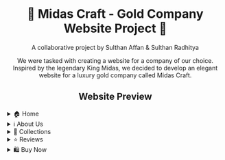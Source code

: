 <h1 align="center">🌟 Midas Craft - Gold Company Website Project 🌟</h1>

<p align="center">A collaborative project by Sulthan Affan & Sulthan Radhitya</p>

<p align="center">We were tasked with creating a website for a company of our choice. Inspired by the legendary King Midas, we decided to develop an elegant website for a luxury gold company called Midas Craft.</p>

<h2 align="center">Website Preview</h2>

<details>
<summary>🏠 Home</summary>
<img src="/screenshoot/homescreen.jpeg" alt="Home Screen Preview">
</details>

<details>
<summary>ℹ️ About Us</summary>
<img src="about.jpeg" alt="About Us Page Preview">
</details>

<details>
<summary>💎 Collections</summary>
<img src="collections.jpeg" alt="Collections Page Preview">
</details>

<details>
<summary>⭐ Reviews</summary>
<img src="reviews.jpeg" alt="Reviews Page Preview">
</details>

<details>
<summary>🛍️ Buy Now</summary>
<img src="buy.jpeg" alt="Buy Now Page Preview">
</details>
